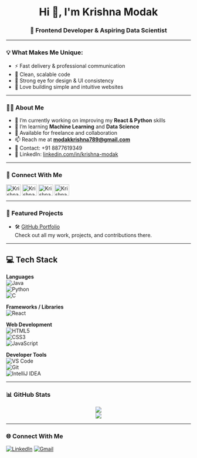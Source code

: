 <link rel="stylesheet" href="https://cdnjs.cloudflare.com/ajax/libs/font-awesome/4.7.0/css/font-awesome.min.css">
<h1 align="center">Hi 👋, I'm Krishna Modak</h1>
<h3 align="center">🚀 Frontend Developer & Aspiring Data Scientist</h3>

---

### 💡 What Makes Me Unique:
- ⚡ Fast delivery & professional communication  
- 🧼 Clean, scalable code  
- 🎨 Strong eye for design & UI consistency  
- 🧩 Love building simple and intuitive websites  

---

### 👨‍💻 About Me
- 🔭 I’m currently working on improving my **React & Python** skills  
- 🌱 I’m learning **Machine Learning** and **Data Science**  
- 💼 Available for freelance and collaboration  
- 📫 Reach me at **modakkrishna789@gmail.com**  
- 📱 Contact: +91 8877619349  
- 🔗 LinkedIn: [linkedin.com/in/krishna-modak](https://www.linkedin.com/in/krishna-modak)

---

### 🤝 Connect With Me

<p align="left">
  <a href="https://leetcode.com/u/krishna_modak/" target="blank"><img align="center" src="https://raw.githubusercontent.com/rahuldkjain/github-profile-readme-generator/master/src/images/icons/Social/leet-code.svg" alt="Krishnamodak" height="30" width="40" /></a>
<a href="https://www.hackerrank.com/profile/modakkrishna789" target="blank"><img align="center" src="https://raw.githubusercontent.com/rahuldkjain/github-profile-readme-generator/master/src/images/icons/Social/hackerrank.svg" alt="Krishnamodak" height="30" width="40" /></a>
<a href="https://www.geeksforgeeks.org/user/modakkri8lzy/" target="blank"><img align="center" src="https://raw.githubusercontent.com/rahuldkjain/github-profile-readme-generator/master/src/images/icons/Social/geeks-for-geeks.svg" alt="Krishnamodak" height="30" width="40" /></a>
<a href="https://www.codechef.com/users/krishna_modak" target="blank"><img align="center" src="https://cdn.jsdelivr.net/npm/simple-icons@3.1.0/icons/codechef.svg" alt="Krishnamodak" height="30" width="40" /></a>
</p>

---

### 🚀 Featured Projects

- 🛠️ [GitHub Portfolio](https://github.com/Krishnamodak)  
Check out all my work, projects, and contributions there.

---

## 💻 Tech Stack

**Languages**  
![Java](https://img.shields.io/badge/Java-007396?style=for-the-badge&logo=java&logoColor=white)  
![Python](https://img.shields.io/badge/Python-3776AB?style=for-the-badge&logo=python&logoColor=white)  
![C](https://img.shields.io/badge/C-00599C?style=for-the-badge&logo=c&logoColor=white)

**Frameworks / Libraries**  
![React](https://img.shields.io/badge/React-20232A?style=for-the-badge&logo=react&logoColor=61DAFB)

**Web Development**  
![HTML5](https://img.shields.io/badge/HTML5-E34F26?style=for-the-badge&logo=html5&logoColor=white)  
![CSS3](https://img.shields.io/badge/CSS3-1572B6?style=for-the-badge&logo=css3&logoColor=white)  
![JavaScript](https://img.shields.io/badge/JavaScript-F7DF1E?style=for-the-badge&logo=javascript&logoColor=black)

**Developer Tools**  
![VS Code](https://img.shields.io/badge/VSCode-007ACC?style=for-the-badge&logo=visual-studio-code&logoColor=white)  
![Git](https://img.shields.io/badge/Git-F05032?style=for-the-badge&logo=git&logoColor=white)  
![IntelliJ IDEA](https://img.shields.io/badge/IntelliJIDEA-000000?style=for-the-badge&logo=intellij-idea&logoColor=white)


---

### 📊 GitHub Stats

<p align="center">
  <img src="https://github-readme-stats.vercel.app/api?username=Krishnamodak&show_icons=true&theme=dark" />
  <br/>
  <img src="https://github-readme-streak-stats.herokuapp.com/?user=Krishnamodak&theme=dark" />
</p>

---

### 🌐 Connect With Me

[![LinkedIn](https://img.shields.io/badge/-Krishna%20Modak-blue?style=flat-square&logo=Linkedin&logoColor=white&link=https://www.linkedin.com/in/krishna-modak)](https://www.linkedin.com/in/krishna-modak)
[![Gmail](https://img.shields.io/badge/-modakkrishna789@gmail.com-c14438?style=flat-square&logo=Gmail&logoColor=white)](mailto:modakkrishna789@gmail.com)


